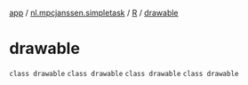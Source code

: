 [app](../../../index.md) / [nl.mpcjanssen.simpletask](../../index.md) / [R](../index.md) / [drawable](.)

# drawable

`class drawable`
`class drawable`
`class drawable`
`class drawable`